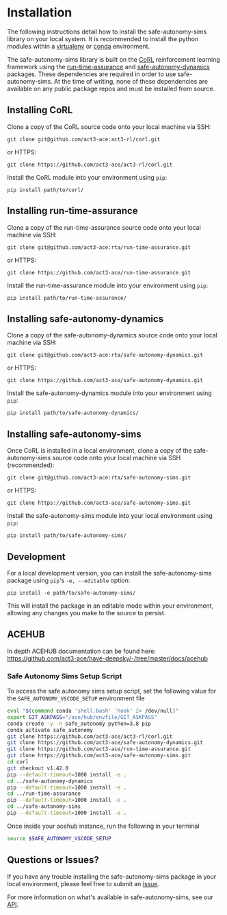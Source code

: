 # Installation
The following instructions detail how to install 
the safe-autonomy-sims library on your local system.
It is recommended to install the python modules within 
a [virtualenv](https://virtualenv.pypa.io/en/stable/#)
or [conda](https://docs.conda.io/projects/conda/en/latest/index.html)
environment.

The safe-autonomy-sims library is built on the 
[CoRL](https://github.com/act3-ace/act3-rl/corl)
reinforcement learning framework using the 
[run-time-assurance](https://github.com/act3-ace/run-time-assurance)
and [safe-autonomy-dynamics](https://github.com/act3-ace/safe-autonomy-dynamics) 
packages. These dependencies are required in order to use
safe-autonomy-sims. At the time of writing,
none of these dependencies are available on any public package
repos and must be installed from source.

## Installing CoRL
Clone a copy of the CoRL source code onto
your local machine via SSH:
```shell
git clone git@github.com/act3-ace:act3-rl/corl.git
```
or HTTPS:
```shell
git clone https://github.com/act3-ace/act3-rl/corl.git
```

Install the CoRL module into your environment using `pip`:
```shell
pip install path/to/corl/
```

## Installing run-time-assurance
Clone a copy of the run-time-assurance source code onto your local machine via SSH:
```shell
git clone git@github.com/act3-ace:rta/run-time-assurance.git
```
or HTTPS:
```shell
git clone https://github.com/act3-ace/run-time-assurance.git
```

Install the run-time-assurance module into your 
environment using `pip`:
```shell
pip install path/to/run-time-assurance/
```

## Installing safe-autonomy-dynamics
Clone a copy of the safe-autonomy-dynamics source code onto your local machine via SSH:
```shell
git clone git@github.com/act3-ace:rta/safe-autonomy-dynamics.git
```
or HTTPS:
```shell
git clone https://github.com/act3-ace/safe-autonomy-dynamics.git
```

Install the safe-autonomy-dynamics module into your 
environment using `pip`:
```shell
pip install path/to/safe-autonomy-dynamics/
```

## Installing safe-autonomy-sims
Once CoRL is installed in a local environment, clone a
copy of the safe-autonomy-sims source code onto your local
machine via SSH (recommended):
```shell
git clone git@github.com/act3-ace:rta/safe-autonomy-sims.git
```
or HTTPS:
```shell
git clone https://github.com/act3-ace/safe-autonomy-sims.git
```

Install the safe-autonomy-sims module into your local
environment using `pip`:
```shell
pip install path/to/safe-autonomy-sims/
```

## Development
For a local development version, you can install the
safe-autonomy-sims package using `pip`'s 
`-e, --editable` option:
```shell
pip install -e path/to/safe-autonomy-sims/
```
This will install the package in an editable mode within
your environment, allowing any changes you make to the
source to persist.

## ACEHUB
In depth ACEHUB documentation can be found here:
https://github.com/act3-ace/have-deepsky/-/tree/master/docs/acehub


### Safe Autonomy Sims Setup Script
To access the safe autonomy sims setup script, set the following value for the `SAFE_AUTONOMY_VSCODE_SETUP` environment file
```bash
eval "$(command conda 'shell.bash' 'hook' 2> /dev/null)"
export GIT_ASKPASS="/ace/hub/envfile/GIT_ASKPASS" 
conda create -y -n safe_autonomy python=3.8 pip
conda activate safe_autonomy 
git clone https://github.com/act3-ace/act3-rl/corl.git
git clone https://github.com/act3-ace/safe-autonomy-dynamics.git
git clone https://github.com/act3-ace/run-time-assurance.git
git clone https://github.com/act3-ace/safe-autonomy-sims.git
cd corl
git checkout v1.42.0
pip --default-timeout=1000 install -e .
cd ../safe-autonomy-dynamics
pip --default-timeout=1000 install -e .
cd ../run-time-assurance
pip --default-timeout=1000 install -e .
cd ../safe-autonomy-sims
pip --default-timeout=1000 install -e .
```

Once inside your acehub instance, run the following in your terminal
```bash
source $SAFE_AUTONOMY_VSCODE_SETUP
```

## Questions or Issues?
If you have any trouble installing the safe-autonomy-sims
package in your local environment, please feel free to
submit an [issue](https://github.com/act3-ace/safe-autonomy-sims/-/issues).

For more information on what's available in safe-autonomy-sims,
see our [API](api/index.md).
